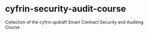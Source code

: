 # cyfrin-security-audit-course
Collection of the cyfrin updraft Smart Contract Security and Auditing Course

